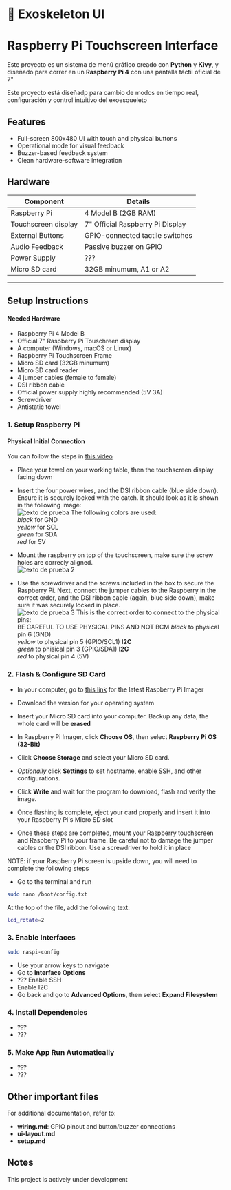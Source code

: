 # 🦾 Exoskeleton UI
# Raspberry Pi Touchscreen Interface

Este proyecto es un sistema de menú gráfico creado con **Python** y **Kivy**, y diseñado para correr en un **Raspberry Pi 4** con una pantalla táctil oficial de 7"

Este proyecto está diseñadp para cambio de modos en tiempo real, configuración y control intuitivo del exoesqueleto

## Features

- Full-screen 800x480 UI with touch and physical buttons
- Operational mode for visual feedback
- Buzzer-based feedback system
- Clean hardware-software integration

## Hardware
| Component            | Details                          |
| ---------------------|----------------------------------|
| Raspberry Pi         | 4 Model B (2GB RAM)              |
| Touchscreen display  | 7" Official Raspberry Pi Display |
| External Buttons     | GPIO-connected tactile switches  |
| Audio Feedback       | Passive buzzer on GPIO           |
| Power Supply         | ???                              |
| Micro SD card        | 32GB minumum, A1 or A2           |
-----------------------------------------------------------

## Setup Instructions

#### Needed Hardware
- Raspberry Pi 4 Model B
- Official 7" Raspberry Pi Touschreen display
- A computer (Windows, macOS or Linux)
- Raspberry Pi Touchscreen Frame
- Micro SD card (32GB minumum)
- Micro SD card reader
- 4 jumper cables (female to female)
- DSI ribbon cable 
- Official power supply highly recommended (5V 3A)
- Screwdriver
- Antistatic towel

### 1.  Setup Raspberry Pi

#### Physical Initial Connection
You can follow the steps in [this video](https://www.youtube.com/watch?v=SIUfAIiSzJA&ab_channel=MakeUseOf)
- Place your towel on your working table, then the touchscreen display facing down
- Insert the four power wires, and the DSI ribbon cable (blue side down). Ensure it is securely locked with the catch. It should look as it is shown in the following image:  
![texto de prueba](assets/images/touchscreen-connection.jpg)
The following colors are used:  
*black* for GND  
*yellow* for SCL  
*green* for SDA  
*red* for 5V  

- Mount the raspberry on top of the touchscreen, make sure the screw holes are correcly aligned.  
![texto de prueba 2](assets/images/raspberry-on-top-of-touchscreen.jpg)

- Use the screwdriver and the screws included in the box to secure the Raspberry Pi. Next, connect the jumper cables to the Raspberry in the correct order, and the DSI ribbon cable (again, blue side down), make sure it was securely locked in place.  
![texto de prueba 3](assets/images/raspberry-and-touchscreen-connection.jpg)
This is the correct order to connect to the physical pins:  
BE CAREFUL TO USE PHYSICAL PINS AND NOT BCM
*black* to physical pin 6 (GND)  
*yellow* to physical pin 5 (GPIO/SCL1) **I2C**  
*green* to phisical pin 3 (GPIO/SDA1) **I2C**  
*red* to physical pin 4 (5V)  

### 2. Flash & Configure SD Card
- In your computer, go to [this link](https://www.raspberrypi.com/software/) for the latest Raspberry Pi Imager
- Download the version for your operating system
- Insert your Micro SD card into your computer. Backup any data, the whole card will be **erased**
- In Raspberry Pi Imager, click **Choose OS**, then select **Raspberry Pi OS (32-Bit)**
- Click **Choose Storage** and select your Micro SD card.
- *Optionally* click **Settings** to set hostname, enable SSH, and other configurations.
- Click **Write** and wait for the program to download, flash and verify the image.
- Once flashing is complete, eject your card properly and insert it into your Raspberry Pi's Micro SD slot  

- Once these steps are completed, mount your Raspberry touchscreen and Raspberry Pi to your frame. Be careful not to damage the jumper cables or the DSI ribbon. Use a screwdriver to hold it in place

NOTE: if your Raspberry Pi screen is upside down, you will need to complete the following steps
- Go to the terminal and run
```bash
sudo nano /boot/config.txt
```
At the top of the file, add the following text:
```bash
lcd_rotate=2
```

### 3. Enable Interfaces
```bash
sudo raspi-config
```
- Use your arrow keys to navigate
- Go to **Interface Options**
- ??? Enable SSH
- Enable I2C
- Go back and go to **Advanced Options**, then select **Expand Filesystem**


### 4. Install Dependencies
- ???
- ???

### 5. Make App Run Automatically
- ???
- ???

## Other important files
For additional documentation, refer to:
- **wiring.md**: GPIO pinout and button/buzzer connections
- **ui-layout.md**
- **setup.md**


## Notes
This project is actively under development
